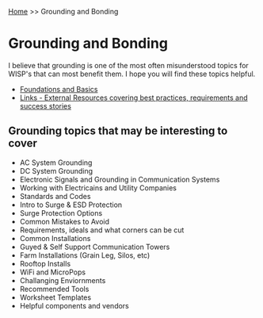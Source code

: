 <!-- TITLE: Grounding and Bonding -->
<!-- SUBTITLE: A quick summary of Grounding and bonding -->

[Home](/) >> Grounding and Bonding
# Grounding and Bonding
I believe that grounding is one of the most often misunderstood topics for WISP's that can most benefit them.  I hope you will find these topics helpful.

* [Foundations and Basics](/groundingandbonding/foundationsandbasics)
* [Links - External Resources covering best practices, requirements and success stories](/groundingandbonding/links)

## Grounding topics that may be interesting to cover
* AC System Grounding
* DC System Grounding
* Electronic Signals and Grounding in Communication Systems
* Working with Electricains and Utility Companies
* Standards and Codes
* Intro to Surge & ESD Protection
* Surge Protection Options
* Common Mistakes to Avoid
* Requirements, ideals and what corners can be cut
* Common Installations
* Guyed & Self Support Communication Towers
* Farm Installations (Grain Leg, Silos, etc)
* Rooftop Installs
* WiFi and MicroPops
* Challanging Enviornments
* Recommended Tools
* Worksheet Templates
* Helpful components and vendors
